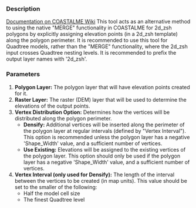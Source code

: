### Description

[Documentation on COASTALME Wiki](https://wiki.coastalme.com/QGIS_TIN_Polygons_Assign_Elevations)
This tool acts as an alternative method to using the native "MERGE" functionality in COASTALME for 2d\_zsh polygons by explicitly assigning elevation points (in a 2d\_zsh template) along the polygon perimeter.
It is recommended to use this tool for Quadtree models, rather than the "MERGE" functionality, where the 2d_zsh input crosses Quadtree nesting levels.
It is recommended to prefix the output layer names with '2d\_zsh'.

### Parameters

1. **Polygon Layer:** The polygon layer that will have elevation points created for it.
2. **Raster Layer:** The raster (DEM) layer that will be used to determine the elevations of the output points.
3. **Vertex Distribution Option:** Determines how the vertices will be distributed along the polygon perimeter.
    - **Densify:** Additional vertices will be inserted along the perimeter of the polygon layer at regular intervals (defined by "Vertex Interval"). This option is recommended unless the polygon layer has a negative 'Shape\_Width' value, and a sufficient number of vertices.
    - **Use Existing:** Elevations will be assigned to the existing vertices of the polygon layer. This option should only be used if the polygon layer has a negative 'Shape\_Width' value, and a sufficient number of vertices.
4. **Vertex Interval (only used for Densify):** The length of the interval between the vertices to be created (in map units). This value should be set to the smaller of the following:
    - Half the model cell size
    - The finest Quadtree level